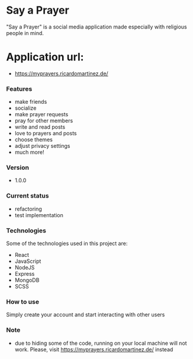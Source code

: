 # Say a Prayer

"Say a Prayer" is a social media application made especially with religious people in mind.

# Application url:
- https://myprayers.ricardomartinez.de/

### Features
- make friends
- socialize
- make prayer requests
- pray for other members
- write and read posts
- love to prayers and posts
- choose themes
- adjust privacy settings
- much more!

### Version
- 1.0.0

### Current status
- refactoring
- test implementation

### Technologies

Some of the technologies used in this project are:

- React
- JavaScript
- NodeJS
- Express
- MongoDB
- SCSS


### How to use
Simply create your account and start interacting with other users



### Note
- due to hiding some of the code, running on your local machine will not work. Please, visit https://myprayers.ricardomartinez.de/ instead


[dill]: <https://myprayers.ricardomartinez.de/>
